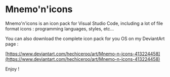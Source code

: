 # Mnemo'n'icons

Mnemo'n'icons is an icon pack for Visual Studio Code, including a lot of file format icons : programming languages, styles, etc...

You can also download the complete icon pack for you OS on my DeviantArt page : 

[https://www.deviantart.com/hechiceroo/art/Mnemo-n-icons-413224458](https://www.deviantart.com/hechiceroo/art/Mnemo-n-icons-413224458)

Enjoy !

